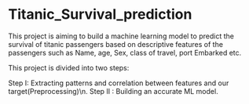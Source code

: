 # Titanic_Survival_prediction

This project is aiming to build a machine learning model to predict the survival of titanic passengers based on descriptive features of the passengers such as Name, age, Sex, class of travel, port Embarked etc.

This project is divided into two steps:

Step I: Extracting patterns and correlation between features and our target(Preprocessing)\n.
Step II : Building an accurate ML model.
